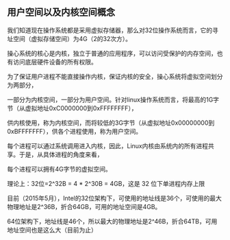 ## 用户空间以及内核空间概念

我们知道现在操作系统都是采用虚拟存储器，那么对32位操作系统而言，它的寻址空间（虚拟存储空间）为4G（2的32次方）。

操心系统的核心是内核，独立于普通的应用程序，可以访问受保护的内存空间，也有访问底层硬件设备的所有权限。

为了保证用户进程不能直接操作内核，保证内核的安全，操心系统将虚拟空间划分为两部分，

一部分为内核空间，一部分为用户空间。针对linux操作系统而言，将最高的1G字节（从虚拟地址0xC0000000到0xFFFFFFFF），

供内核使用，称为内核空间，而将较低的3G字节（从虚拟地址0x00000000到0xBFFFFFFF），供各个进程使用，称为用户空间。

每个进程可以通过系统调用进入内核，因此，Linux内核由系统内的所有进程共享。于是，从具体进程的角度来看，

每个进程可以拥有4G字节的虚拟空间。

理论上：32位=2^32B = 4 * 2^30B = 4GB，这是 32 位下单进程内存上限

目前（2015年5月），Intel的32位架构下，可使用的地址线是36个，可使用的最大物理地址是2^36B，折合64GB，可用的地址空间是4GB。

64位架构下，地址线是46个，所以最大的物理地址是2^46B，折合64TB，可用地址空间也是这么大（目前为止）


